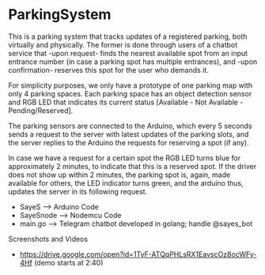 # ParkingSystem
This is a parking system that tracks updates of a registered parking, both virtually and physically. The former is done through users of a chatbot service that -upon request- finds the nearest available spot from an input entrance number (in case a parking spot has multiple entrances), and -upon confirmation- reserves this spot for the user who demands it. 

For simplicity purposes, we only have a prototype of one parking map with only 4 parking spaces. Each parking space has an object detection sensor and RGB LED that indicates its current status [Available - Not Available - Pending/Reserved]. 

The parking sensors are connected to the Arduino, which every 5 seconds sends a request to the server with latest updates of the parking slots, and the server replies to the Arduino the requests for reserving a spot (if any). 

In case we have a request for a certain spot the RGB LED turns blue for approximately 2 minutes, to indicate that this is a reserved spot. If the driver does not show up within 2 minutes, the parking spot is, again, made available for others, the LED indicator turns green, and the arduino thus, updates the server in its following request.

* SayeS --> Arduino Code 
* SayeSnode --> Nodemcu Code 
* main.go --> Telegram chatbot developed in golang; handle @sayes_bot 

Screenshots and Videos 
- https://drive.google.com/open?id=1TyF-ATQqPHLsRX1EavscOz8ocWFy-4Hf (demo starts at 2:40) 
